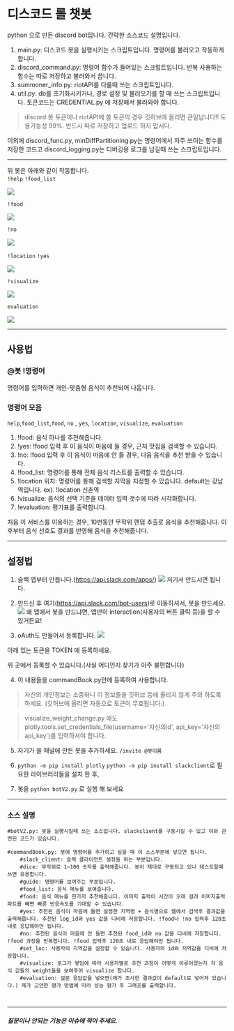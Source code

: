 # 디스코드 롤 챗봇

python 으로 만든 discord bot입니다. 간략한 소스코드 설명입니다.

1. main.py: 디스코드 봇을 실행시키는 스크립트입니다. 명령어를 불러오고 작동하게 합니다.
2. discord_command.py: 명령어 함수가 들어있는 스크립트입니다. 반복 사용하는 함수는 따로 저장하고 불러와서 씁니다.
3. summoner_info.py: riotAPI를 다룰때 쓰는 스크립트입니다. 
4. util.py: db를 초기화시키거나, 경로 설정 및 불러오기를 할 때 쓰는 스크립트입니다. 토큰코드는 CREDENTIAL.py 에 저장해서 불러와야 합니다.
> discord 봇 토큰이나 riotAPI에 쓸 토큰의 경우 깃허브에 올리면 큰일납니다!! 도용가능성 99%. 반드시 따로 저장하고 업로드 하지 맙시다.

이외에 discord_func.py, minDiffPartitioning.py는 명령어에서 자주 쓰이는 함수를 저장한 코드고
discord_logging.py는 디버깅용 로그를 남길때 쓰는 스크립트입니다. 

---

위 봇은 아래와 같이 작동합니다.  
`!help` `!food_list`  

![](https://raw.githubusercontent.com/JaehunSim/food_recommend_slack_bot/master/slack_bot/doc/4helpfood_list.gif)

`!food`  

![](https://raw.githubusercontent.com/JaehunSim/food_recommend_slack_bot/master/slack_bot/doc/1food.gif)

`!no`  

![](https://raw.githubusercontent.com/JaehunSim/food_recommend_slack_bot/master/slack_bot/doc/2no.gif)

`!location` `!yes`  

![](https://raw.githubusercontent.com/JaehunSim/food_recommend_slack_bot/master/slack_bot/doc/3locationyes.gif)

`!visualize`  

![](https://raw.githubusercontent.com/JaehunSim/food_recommend_slack_bot/master/slack_bot/doc/5visualize.gif)

`evaluation`  

![](https://raw.githubusercontent.com/JaehunSim/food_recommend_slack_bot/master/slack_bot/doc/6evaluation.gif)

---

## 사용법

### @봇 !명령어

명령어를 입력하면 개인-맞춤형 음식이 추천되어 나옵니다.

### 명령어 모음

`help`,`food_list`,`food`, `no` , `yes`, `location`, `visualize`, `evaluation`
1. !food: 음식 하나를 추천해줍니다. 
2. !yes: !food 입력 후 이 음식이 마음에 들 경우, 근처 맛집을 검색할 수 있습니다.
3. !no: !food 입력 후 이 음식이 마음에 안 들 경우, 다음 음식을 추천 받을 수 있습니다.
4. !food_list: 명령어를 통해 전체 음식 리스트를 출력할 수 있습니다.
5. !location 위치: 명령어를 통해 검색할 지역을 지정할 수 있습니다. default는 강남역입니다. 
ex). !location 신촌역
6. !visualize: 음식의 선택 기준을 데이터 입력 갯수에 따라 시각화합니다.
7. !evaluation: 평가표를 출력합니다.

처음 이 서비스를 이용하는 경우, 10번동안 무작위 랜덤 추출로 음식을 추천해줍니다.
이후부터 음식 선호도 결과를 반영해 음식을 추천해줍니다.

---

## 설정법

1. 슬랙 앱부터 만듭니다.(https://api.slack.com/apps/)
![](https://www.fullstackpython.com/img/160604-simple-python-slack-bot/sign-in-slack.png)
저기서 만드시면 됩니다.

2. 만드신 후 여기(https://api.slack.com/bot-users)로 이동하셔서, 봇을 만드세요.
![](https://www.fullstackpython.com/img/160604-simple-python-slack-bot/custom-bot-users.png)
왜 앱에서 봇을 만드냐면, 앱만이 interaction(사용자의 버튼 클릭 등)을 할 수 있거든요!

3. oAuth도 만들어서 등록합니다.
![](https://raw.githubusercontent.com/hero0926/HQ_bot/master/slack2.png)

아래 있는 토큰을 TOKEN 에 등록하세요.

위 곳에서 등록할 수 있습니다.(사실 어디인지 찾기가 아주 불편합니다)

4. 이 내용들을 commandBook.py안에 등록하여 사용합니다.
> 자신의 개인정보는 소중하니 이 정보들을 깃허브 등에 올리지 않게 주의 하도록 하세요. (깃허브에 올리면 자동으로 토큰이 무효됩니다.)

> visualize_weight_change.py 에도 plotly.tools.set_credentials_file(username='자신의id', api_key='자신의api_key')를 입력하셔야 합니다.

5. 자기가 쓸 채널에 만든 봇을 추가하세요. `/invite @봇이름`

6. 	`python -m pip install plotly`
	`python -m pip install slackclient`로 필요한 라이브러리들을 설치 한 후,

7. 봇을 `python botV2.py` 로 실행 해 보세요

---

### 소스 설명

```
#botV2.py: 봇을 실행시킬때 쓰는 소스입니다. slackclient를 구동시킬 수 있고 이와 관련된 코드가 있습니다.

#commandBook.py: 봇에 명령어를 추가하고 싶을 때 이 소스부분에 넣으면 됩니다.
	#slack_client: 슬랙 클라이언트 설정을 하는 부분입니다.
	#dice: 무작위로 1~100 숫자를 출력해줍니다. 봇이 제대로 구동되고 있나 테스트할때 쓰면 유용합니다.
	#guide: 명령어를 보여주는 부분입니다. 
	#food_list: 음식 메뉴를 보여줍니다.
	#food: 음식 메뉴를 한가지 추천해줍니다. 이미지 출력이 시간이 오래 걸려 이미지출력파트를 빼면 빠른 반응속도를 기대할 수 있습니다.
	#yes: 추천된 음식이 마음에 들면 설정한 지역명 + 음식명으로 웹에서 검색후 결과값을 출력해줍니다. 추천된 log_id와 yes 값을 디비에 저장합니다. !food나 !no 입력후 120초 내로 응답해야만 됩니다.
	#no: 추천된 음식이 마음에 안 들면 추천된 food_id와 no 값을 디비에 저장합니다. !food 과정을 반복합니다. !food 입력후 120초 내로 응답해야만 됩니다.
	#set_loc: 사용자의 지역값을 설정할 수 있습니다. 사용자의 id와 지역값을 디비에 저장합니다.
	#visualize: 로그가 쌓임에 따라 사용자별로 추천 과정이 어떻게 이루어졌는지 각 음식 값들의 weight들을 보여주어 visualize 합니다.
	#evaluation: 설문 응답값을 넣으면(제가 조사한 결과값이 default로 넣어져 있습니다.) 제가 고안한 평가 방법에 따라 성능 평가 후 그래프를 출력합니다.
	


```

---

##### 질문이나 안되는 기능은 이슈에 적어 주세요.
